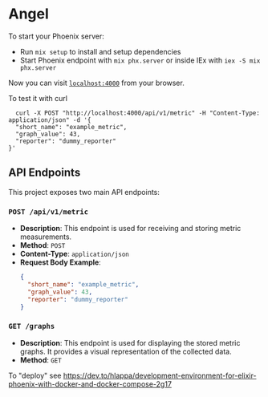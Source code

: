 # Angel

To start your Phoenix server:

  * Run `mix setup` to install and setup dependencies
  * Start Phoenix endpoint with `mix phx.server` or inside IEx with `iex -S mix phx.server`

Now you can visit [`localhost:4000`](http://localhost:4000) from your browser.

To test it with curl

```
  curl -X POST "http://localhost:4000/api/v1/metric" -H "Content-Type: application/json" -d '{
  "short_name": "example_metric",
  "graph_value": 43,
  "reporter": "dummy_reporter"
}'
```

## API Endpoints

This project exposes two main API endpoints:

### `POST /api/v1/metric`

*   **Description**: This endpoint is used for receiving and storing metric measurements.
*   **Method**: `POST`
*   **Content-Type**: `application/json`
*   **Request Body Example**:
    ```json
    {
      "short_name": "example_metric",
      "graph_value": 43,
      "reporter": "dummy_reporter"
    }
    ```

### `GET /graphs`

*   **Description**: This endpoint is used for displaying the stored metric graphs. It provides a visual representation of the collected data.
*   **Method**: `GET`

To "deploy" see https://dev.to/hlappa/development-environment-for-elixir-phoenix-with-docker-and-docker-compose-2g17
